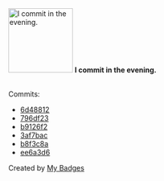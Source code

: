 <img src="https://github.com/my-badges/my-badges/blob/master/src/all-badges/time-of-commit/evening-commits.png?raw=true" alt="I commit in the evening." title="I commit in the evening." width="128">
<strong>I commit in the evening.</strong>
<br><br>

Commits:

- <a href="https://github.com/andrewjswan/ha-config/commit/6d48812c7f17a6ec298d67a55ffa75d45b904cba">6d48812</a>
- <a href="https://github.com/andrewjswan/ha-config/commit/796df23a8d92bcd90048e10cb146fd6a70bbaaae">796df23</a>
- <a href="https://github.com/yoavain/mediaportal-fanart-handler/commit/b9126f2f1a5a02e735b1900ab04b0751bb885755">b9126f2</a>
- <a href="https://github.com/andrewjswan/SwatchTime/commit/3af7bacd0f0824e6b427754bfa313f30e36c301e">3af7bac</a>
- <a href="https://github.com/andrewjswan/WifiRemote/commit/b8f3c8a01ec65e4b1bd880306b852e7425b46ab8">b8f3c8a</a>
- <a href="https://github.com/andrewjswan/MPExtended/commit/ee6a3d6410661508ae4d088f62e406224137c1c3">ee6a3d6</a>


Created by <a href="https://github.com/my-badges/my-badges">My Badges</a>